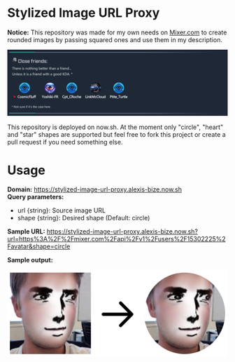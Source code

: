 # Stylized Image URL Proxy

**Notice:** This repository was made for my own needs on [Mixer.com](https://mixer.com/Zeny-IC) to create rounded images by passing squared ones and use them in my description.

<img src="mixer-description-example.png" width="582" />

This repository is deployed on now.sh. At the moment only "circle", "heart" and "star" shapes are supported but feel free to fork this project or create a pull request if you need something else.

# Usage

**Domain:** https://stylized-image-url-proxy.alexis-bize.now.sh<br />
**Query parameters:**

-   url {string}: Source image URL
-   shape {string}: Desired shape (Default: circle)

**Sample URL:**
https://stylized-image-url-proxy.alexis-bize.now.sh?url=https%3A%2F%2Fmixer.com%2Fapi%2Fv1%2Fusers%2F15302225%2Favatar&shape=circle

**Sample output:**

<img src="sample-example.png" width="582" />
